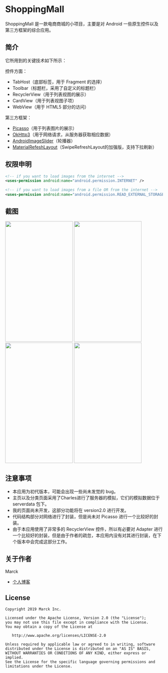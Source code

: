 # ShoppingMall

ShoppingMall 是一款电商商城的小项目，主要是对 Android 一些原生控件以及第三方框架的综合应用。

## 简介
它所用到的关键技术如下所示：

控件方面：
- TabHost（底部标签，用于 Fragment 的选择）
- Toolbar（标题栏，采用了自定义的标题栏）
- RecyclerView（用于列表视图的展示）
- CardView（用于列表视图子项）
- WebView（用于 HTML5 部分的访问）

第三方框架：
- [Picasso](https://github.com/square/picasso)（用于列表图片的展示）
- [OkHttp3](https://github.com/square/okhttp)（用于网络请求，从服务器获取相应数据）
- [AndroidImageSlider](https://github.com/daimajia/AndroidImageSlider)（轮播器）
- [MaterialRefeshLayout](https://github.com/android-cjj/Android-MaterialRefreshLayout)（SwipeRefreshLayout的加强版，支持下拉刷新）

## 权限申明

~~~xml
<!-- if you want to load images from the internet -->
<uses-permission android:name="android.permission.INTERNET" />

<!-- if you want to load images from a file OR from the internet -->
<uses-permission android:name="android.permission.READ_EXTERNAL_STORAGE" />
~~~

## 截图

<img src="https://img-blog.csdnimg.cn/20190318203535482.gif" width="216" height="384"/>  <img src="https://img-blog.csdnimg.cn/20190318203006661.gif" width="216" height="384"/>  <img src="https://img-blog.csdnimg.cn/20190318202919183.gif" width="216" height="384"/>  <img src="https://img-blog.csdnimg.cn/20190318203103608.gif" width="216" height="384"/>

## 注意事项

- 本应用为初代版本，可能会出现一些尚未发觉的 bug。
- 主页以及分类页面采用了Charles进行了服务器的模拟，它们的模拟数据位于serverdata 包下。
- 我的页面尚未开发，这部分功能将在 version2.0 进行开发。
- 代码结构部分对网络进行了封装，但是尚未对 Picasso 进行一个比较好的封装。
- 由于本应用使用了非常多的 RecyclerView 控件，所以有必要对 Adapter 进行一个比较好的封装，但是由于作者的疏忽，本应用内没有对其进行封装，在下个版本中会完成这部分工作。

## 关于作者

Marck
- [个人博客](https://blog.csdn.net/qq_38182125)

## License
~~~
Copyright 2019 Marck Inc.

Licensed under the Apache License, Version 2.0 (the "License");
you may not use this file except in compliance with the License.
You may obtain a copy of the License at

   http://www.apache.org/licenses/LICENSE-2.0

Unless required by applicable law or agreed to in writing, software
distributed under the License is distributed on an "AS IS" BASIS,
WITHOUT WARRANTIES OR CONDITIONS OF ANY KIND, either express or implied.
See the License for the specific language governing permissions and
limitations under the License.
~~~
